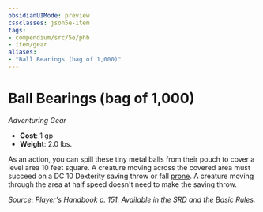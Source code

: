 ```yaml
---
obsidianUIMode: preview
cssclasses: json5e-item
tags:
- compendium/src/5e/phb
- item/gear
aliases: 
- "Ball Bearings (bag of 1,000)"
---
```

# Ball Bearings (bag of 1,000)
*Adventuring Gear*  

- **Cost**: 1 gp
- **Weight**: 2.0 lbs.

As an action, you can spill these tiny metal balls from their pouch to cover a level area 10 feet square. A creature moving across the covered area must succeed on a DC 10 Dexterity saving throw or fall [prone](/3-Mechanics/CLI/rules/conditions.md#prone). A creature moving through the area at half speed doesn't need to make the saving throw.

*Source: Player's Handbook p. 151. Available in the SRD and the Basic Rules.*